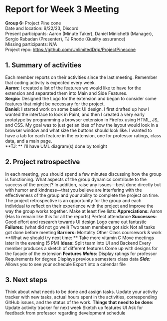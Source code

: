 # **Report for Week 3 Meeting**
**Group 6:** Project Pine cone<br>
Date and location: 9/22/23, Discord<br>
Present participants: Aaron (Minute Taker), Daniel Minichetti (Manager), Sergio Rabadan (Presenter), TJ Rhode (Quality assurance)<br>
Missing participants: N/A<br>
Project repo: https://github.com/UnlimitedDrip/ProjectPinecone<br>
## **1. Summary of activities**
Each member reports on their activities since the last meeting. Remember that coding activity is expected every week. <br>
**Aaron:** I created a list of the features we would like to have for the extension and separated them into Main and Side Features.<br>
**Sergio:** Designed the Logo for the extension and began to consider some features that might be necessary for the project.<br>
**Daniel:** I started work on some basic UI design. I first drafted up how I wanted the interface to look in Paint, and then I created a very early prototype by programming a browser extension in Firefox using HTML, JS, and CSS. My goal was to just get an idea of how the layout would look in a browser window and what size the buttons should look like. I wanted to have a tab for each feature in the extension, one for professor ratings, class data, and a main page. <br>
**TJ: ** I’ll have UML diagram(s) done by tonight<br>
## **2. Project retrospective**
In each meeting, you should spend a few minutes discussing how the group is functioning. What aspects of the group dynamics contribute to the success of the project? In addition, raise any issues—best done directly but with humor and kindness—that you believe are interfering with the effectiveness of the group and your ability to complete the project on time.
The project retrospective is an opportunity for the group and each individual to reflect on their experience with the project and improve the way the group works together. Make at least five lists:
**Appreciations:**
Aaron (Has to remain like this for all the reports)
 Perfect attendance
**Successes:**
Good effort and research towards UI design
Logo came out fantastic
**Failures:** (what did not go well)
Two team members got sick
Not all tasks got done before meeting
**Barriers:** 
Mortality
Other Class coursework & work
**What we should try next time: ** 
Take more vitamin C
Move meetings later in the evening (5 PM)
**Ideas:**
Split team into UI and Backend
Every member produces a sketch of different features
Come up with designs for the facade of the extension
**Features** 
***Mains:***
Display ratings for professor
Requirements for degree
Displays previous semesters class data
***Side:***
Allows you to see your schedule
Export into a calendar file
## **3. Next steps**
Think about what needs to be done and assign tasks. Update your activity tracker with new tasks, actual hours spent in the activities, corresponding GitHub issues, and the status of the work.
**Things that need to be done:**
Update activity tracker for next week 
Sketch up features UI
Ask for feedback from professor regarding development schedule
 
